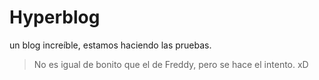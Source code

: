 # Hyperblog
un blog incre&iacute;ble, estamos haciendo las pruebas.
>No es igual de bonito que el de Freddy, pero se hace el intento. xD

